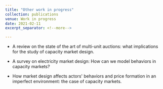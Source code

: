 ```yaml
---
title: "Other work in progress"
collection: publications
venue: Work in progress
date: 2021-02-11
excerpt_separator: <!--more-->

---
```



  * A review on the state of the art of multi-unit auctions: what implications for the study of capacity market design. 

<!--more--> 

  * A survey on electricity market design: How can we model behaviors in capacity markets?
 
  * How market design affects actors' behaviors and price formation in an imperfect environment: the case of capacity markets. 

